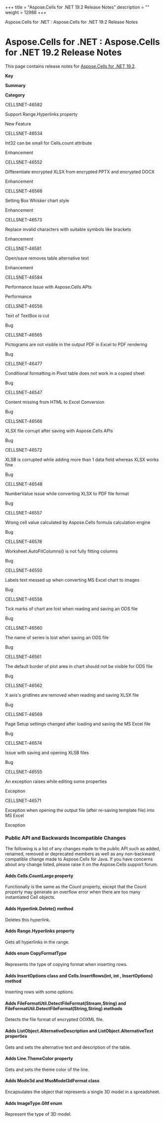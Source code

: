 +++
title = "Aspose.Cells for .NET 19.2 Release Notes" 
description = "" 
weight = 12986 
+++

Aspose.Cells for .NET : Aspose.Cells for .NET 19.2 Release Notes  

# Aspose.Cells for .NET : Aspose.Cells for .NET 19.2 Release Notes


This page contains release notes for [Aspose.Cells for .NET 19.2](https://www.nuget.org/packages/Aspose.Cells/19.2.0).

**Key**

**Summary**

**Category**

CELLSNET-46582

Support Range.Hyperlinks property

New Feature

CELLSNET-46534

Int32 can be small for Cells.count attribute

Enhancement

CELLSNET-46552

Differentiate encrypted XLSX from encrypted PPTX and encrypted DOCX

Enhancement

CELLSNET-46568

Setting Box Whisker chart style

Enhancement

CELLSNET-46573

Replace invalid characters with suitable symbols like brackets

Enhancement

CELLSNET-46581

Open/save removes table alternative text

Enhancement

CELLSNET-46584

Performance Issue with Aspose.Cells APIs

Performance

CELLSNET-46556

Text of TextBox is cut

Bug

CELLSNET-46565

Pictograms are not visible in the output PDF in Excel to PDF rendering

Bug

CELLSNET-46477

Conditional formatting in Pivot table does not work in a copied sheet

Bug

CELLSNET-46547

Content missing from HTML to Excel Conversion

Bug

CELLSNET-46566

XLSX file corrupt after saving with Aspose.Cells APIs

Bug

CELLSNET-46572

XLSB is corrupted while adding more than 1 data field whereas XLSX works fine

Bug

CELLSNET-46548

NumberValue issue while converting XLSX to PDF file format

Bug

CELLSNET-46557

Wrong cell value calculated by Aspose.Cells formula calculation engine

Bug

CELLSNET-46578

Worksheet.AutoFitColumns() is not fully fitting columns

Bug

CELLSNET-46550

Labels text messed up when converting MS Excel chart to images

Bug

CELLSNET-46558

Tick marks of chart are lost when reading and saving an ODS file

Bug

CELLSNET-46560

The name of series is lost when saving an ODS file

Bug

CELLSNET-46561

The default border of plot area in chart should not be visible for ODS file

Bug

CELLSNET-46562

X axis's gridlines are removed when reading and saving XLSX file

Bug

CELLSNET-46569

Page Setup settings changed after loading and saving the MS Excel file

Bug

CELLSNET-46574

Issue with saving and opening XLSB files

Bug

CELLSNET-46555

An exception raises while editing some properties

Exception

CELLSNET-46571

Exception when opening the output file (after re-saving template file) into MS Excel

Exception

### Public API and Backwards Incompatible Changes

The following is a list of any changes made to the public API such as added, renamed, removed or deprecated members as well as any non-backward compatible change made to Aspose.Cells for Java. If you have concerns about any change listed, please raise it on the Aspose.Cells support forum.

#### Adds Cells.CountLarge property

Functionally is the same as the Count property, except that the Count property may generate an overflow error when there are too many instantiated Cell objects.

#### Adds Hyperlink.Delete() method

Deletes this hyperlink.

#### Adds Range.Hyperlinks property

Gets all hyperlinks in the range.

#### Adds enum CopyFormatType

Represents the type of copying format when inserting rows.

#### Adds InsertOptions class and Cells.InsertRows(int, int , InsertOptions) method

Inserting rows with some options.

#### Adds FileFormatUtil.DetectFileFormat(Stream,String) and FileFormatUtil.DetectFileFormat(String,String) methods

Detects the file format of encrypted OOXML file.

#### Adds ListObject.AlternativeDescription and ListObject.AlternativeText properties

Gets and sets the alternative text and description of the table.

#### Adds Line.ThemeColor property

Gets and sets the theme color of the line.

#### Adds Mode3d and MsoModel3dFormat class

Encapsulates the object that represents a single 3D model in a spreadsheet.

#### Adds ImageType.Gltf enum

Represent the type of 3D model.

